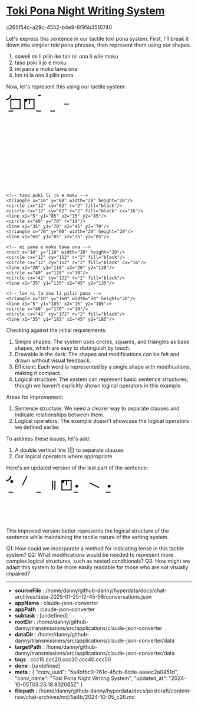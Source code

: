# [Toki Pona Night Writing System](https://claude.ai/chat/5a4bfbc0-761c-45cb-8dde-aaaec2a0451d)

c265f54c-a29c-4552-b4e9-6f95b3510740

 Let's express this sentence in our tactile toki pona system. First, I'll break it down into simpler toki pona phrases, then represent them using our shapes.

1. soweli mi li pilin ike tan ni: ona li wile moku
2. taso poki li jo e moku
3. mi pana e moku tawa ona
4. lon ni la ona li pilin pona

Now, let's represent this using our tactile system:

<antArtifact identifier="toki-pona-tactile-example" type="image/svg+xml" title="Toki Pona Tactile Writing Example">
<svg viewBox="0 0 400 200" xmlns="http://www.w3.org/2000/svg">
  <g stroke="black" stroke-width="2" fill="none">
    <!-- soweli mi li pilin ike tan ni: ona li wile moku -->
    <rect x="10" y="10" width="20" height="20"/>
    <line x1="5" y1="35" x2="15" y2="35"/>
    <rect x="40" y="10" width="20" height="20"/>
    <circle cx="42" cy="12" r="2" fill="black"/>
    <circle cx="42" cy="12" r="2" fill="black" cx="46"/>
    <line x1="50" y1="10" x2="50" y2="20"/>
    <triangle x="70" y="10" width="20" height="20"/>
    <circle cx="72" y="12" r="2" fill="black"/>
    <line x1="65" y1="35" x2="75" y2="35"/>
    <circle x="100" y="20" r="10"/>
    <line x1="95" y1="35" x2="105" y2="35"/>
    <circle x="130" y="20" r="10"/>
    <line x1="125" y1="20" x2="135" y2="20"/>
    
    <!-- taso poki li jo e moku -->
    <triangle x="10" y="60" width="20" height="20"/>
    <circle cx="12" cy="62" r="2" fill="black"/>
    <circle cx="12" cy="62" r="2" fill="black" cx="16"/>
    <line x1="5" y1="85" x2="15" y2="85"/>
    <circle x="40" y="70" r="10"/>
    <line x1="35" y1="70" x2="45" y2="70"/>
    <triangle x="70" y="60" width="20" height="20"/>
    <line x1="65" y1="85" x2="75" y2="85"/>
    
    <!-- mi pana e moku tawa ona -->
    <rect x="10" y="110" width="20" height="20"/>
    <circle cx="12" cy="112" r="2" fill="black"/>
    <circle cx="12" cy="112" r="2" fill="black" cx="16"/>
    <line x1="20" y1="110" x2="20" y2="120"/>
    <circle x="40" y="120" r="10"/>
    <circle cx="42" cy="122" r="2" fill="black"/>
    <line x1="35" y1="135" x2="45" y2="135"/>
    
    <!-- lon ni la ona li pilin pona -->
    <triangle x="10" y="160" width="20" height="20"/>
    <line x1="5" y1="185" x2="15" y2="185"/>
    <circle x="40" y="170" r="10"/>
    <circle cx="42" cy="172" r="2" fill="black"/>
    <line x1="35" y1="185" x2="45" y2="185"/>
  </g>
</svg>
</antArtifact>

Checking against the initial requirements:

1. Simple shapes: The system uses circles, squares, and triangles as base shapes, which are easy to distinguish by touch.
2. Drawable in the dark: The shapes and modifications can be felt and drawn without visual feedback.
3. Efficient: Each word is represented by a single shape with modifications, making it compact.
4. Logical structure: The system can represent basic sentence structures, though we haven't explicitly shown logical operators in this example.

Areas for improvement:

1. Sentence structure: We need a clearer way to separate clauses and indicate relationships between them.
2. Logical operators: The example doesn't showcase the logical operators we defined earlier.

To address these issues, let's add:

1. A double vertical line (||) to separate clauses
2. Our logical operators where appropriate

Here's an updated version of the last part of the sentence:

<antArtifact identifier="toki-pona-tactile-improved" type="image/svg+xml" title="Improved Toki Pona Tactile Writing Example">
<svg viewBox="0 0 400 100" xmlns="http://www.w3.org/2000/svg">
  <g stroke="black" stroke-width="2" fill="none">
    <!-- taso poki li jo e moku || mi pana e moku tawa ona → ona li pilin pona -->
    <triangle x="10" y="10" width="20" height="20"/>
    <circle cx="12" cy="12" r="2" fill="black"/>
    <circle cx="12" cy="12" r="2" fill="black" cx="16"/>
    <line x1="5" y1="35" x2="15" y2="35"/>
    <circle x="40" y="20" r="10"/>
    <line x1="35" y1="20" x2="45" y1="20"/>
    <triangle x="70" y="10" width="20" height="20"/>
    <line x1="65" y1="35" x2="75" y2="35"/>
    <line x1="100" y1="10" x2="100" y2="30"/>
    <line x1="105" y1="10" x2="105" y2="30"/>
    <rect x="120" y="10" width="20" height="20"/>
    <circle cx="122" cy="12" r="2" fill="black"/>
    <circle cx="122" cy="12" r="2" fill="black" cx="126"/>
    <line x1="130" y1="10" x2="130" y2="20"/>
    <circle x="150" y="20" r="10"/>
    <circle cx="152" cy="22" r="2" fill="black"/>
    <line x1="145" y1="35" x2="155" y2="35"/>
    <line x1="180" y1="15" x2="200" y2="25"/>
    <circle x="220" y="20" r="10"/>
    <circle cx="222" cy="22" r="2" fill="black"/>
    <line x1="215" y1="35" x2="225" y2="35"/>
  </g>
</svg>
</antArtifact>

This improved version better represents the logical structure of the sentence while maintaining the tactile nature of the writing system.

Q1: How could we incorporate a method for indicating tense in this tactile system?
Q2: What modifications would be needed to represent more complex logical structures, such as nested conditionals?
Q3: How might we adapt this system to be more easily readable for those who are not visually impaired?

---

* **sourceFile** : /home/danny/github-danny/hyperdata/docs/chat-archives/data-2025-01-25-12-45-58/conversations.json
* **appName** : claude-json-converter
* **appPath** : claude-json-converter
* **subtask** : [undefined]
* **rootDir** : /home/danny/github-danny/transmissions/src/applications/claude-json-converter
* **dataDir** : /home/danny/github-danny/transmissions/src/applications/claude-json-converter/data
* **targetPath** : /home/danny/github-danny/transmissions/src/applications/claude-json-converter/data
* **tags** : ccc10.ccc20.ccc30.ccc40.ccc50
* **done** : [undefined]
* **meta** : {
  "conv_uuid": "5a4bfbc0-761c-45cb-8dde-aaaec2a0451d",
  "conv_name": "Toki Pona Night Writing System",
  "updated_at": "2024-10-05T03:25:18.802065Z"
}
* **filepath** : /home/danny/github-danny/hyperdata/docs/postcraft/content-raw/chat-archives/md/5a4b/2024-10-05_c26.md